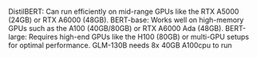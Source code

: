 DistilBERT: Can run efficiently on mid-range GPUs like the RTX A5000 (24GB) or RTX A6000 (48GB).
BERT-base: Works well on high-memory GPUs such as the A100 (40GB/80GB) or RTX A6000 Ada (48GB).
BERT-large: Requires high-end GPUs like the H100 (80GB) or multi-GPU setups for optimal performance.
GLM-130B needs 8x 40GB A100cpu to run
